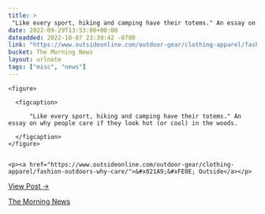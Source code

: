 ```yaml
---
title: > 
 "Like every sport, hiking and camping have their totems." An essay on why people care if they look hot (or cool) in the woods.
date: 2022-09-29T13:53:00+00:00
dateadded: 2022-10-07 23:39:42 -0700
link: "https://www.outsideonline.com/outdoor-gear/clothing-apparel/fashion-outdoors-why-care/"
bucket: The Morning News
layout: urlnote
tags: ["misc", "news"]
--- 
```




  
    
  

  
    <figure>
      
      <figcaption>
        
          "Like every sport, hiking and camping have their totems." An essay on why people care if they look hot (or cool) in the woods.
        
      </figcaption>
    </figure>

    
    <p><a href="https://www.outsideonline.com/outdoor-gear/clothing-apparel/fashion-outdoors-why-care/">&#x021A9;&#xFE0E; Outside</a></p>
    
  
  <p><a href="https://themorningnews.org/p/why-people-care-if-they-look-hot-or-cool-in-the-woods">View Post &rarr;</a></p>



 <!-- end excerpt --> 
<div class='bucket'><a class='internal-link' href='/buckets/the-morning-news'>The Morning News</a></div> 
